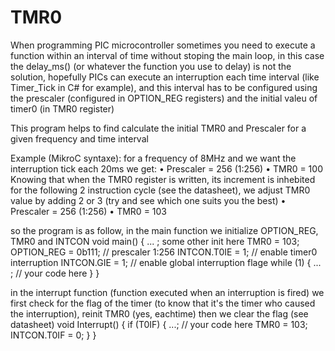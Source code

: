 # TMR0
When programming PIC microcontroller sometimes you need to execute a function within an interval of time without stoping the main loop, in this case the delay_ms() (or whatever the function you use to delay) is not the solution, hopefully PICs can execute an interruption each time interval (like Timer_Tick in C# for example), and this interval has to be configured using the prescaler (configured in OPTION_REG registers) and the initial valeu of timer0 (in TMR0 register)

This program helps to find calculate the initial TMR0 and Prescaler for a given frequency and time interval


Example (MikroC syntaxe): 
for a frequency of 8MHz and we want the interruption tick each 20ms we get:
• Prescaler = 256 (1:256)
• TMR0 = 100
Knowing that when the TMR0 register is written, its increment is inhebited for the following 2 instruction cycle (see the datasheet), we adjust TMR0 value by adding 2 or 3 (try and see which one suits you the best)
• Prescaler = 256 (1:256)
• TMR0 = 103

so the program is as follow, in the main function we initialize OPTION_REG, TMR0 and INTCON
void main()
{
  ... ; some other init here
  TMR0 = 103;
  OPTION_REG = 0b111; // prescaler 1:256
  INTCON.T0IE = 1; // enable timer0 interruption
  INTCON.GIE = 1; // enable global interruption flage
  while (1)
  {
   ... ; // your code here
  }
}

in the interrupt function (function executed when an interruption is fired) we first check for the flag of the timer (to know that it's the timer who caused the interruption), reinit TMR0 (yes, eachtime) then we clear the flag (see datasheet)
void Interrupt()
{
  if (T0IF)
  {
    ...; // your code here
    TMR0 = 103;
    INTCON.T0IF = 0;
  }
}

